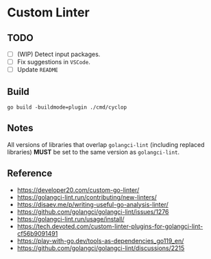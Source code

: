 # Custom Linter

## TODO

- [ ] (WIP) Detect input packages.
- [ ] Fix suggestions in `VSCode`.
- [ ] Update `README`

## Build

`go build -buildmode=plugin ./cmd/cyclop`

## Notes

All versions of libraries that overlap `golangci-lint` (including replaced libraries) **MUST** be set to the same version as `golangci-lint`.

## Reference

- <https://developer20.com/custom-go-linter/>
- <https://golangci-lint.run/contributing/new-linters/>
- <https://disaev.me/p/writing-useful-go-analysis-linter/>
- <https://github.com/golangci/golangci-lint/issues/1276>
- <https://golangci-lint.run/usage/install/>
- <https://tech.devoted.com/custom-linter-plugins-for-golangci-lint-cf56b9091491>
- <https://play-with-go.dev/tools-as-dependencies_go119_en/>
- <https://github.com/golangci/golangci-lint/discussions/2215>
